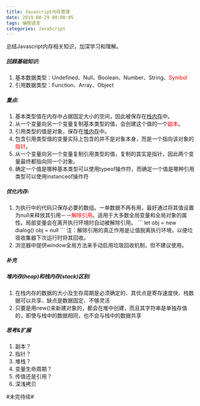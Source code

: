 ```yaml
---
title: Javascript内存管理
date: 2019-08-29 00:00:05
tags: 编程语言
categories: JavaScript
---
```

<p>总结Javascript内存相关知识，加深学习和理解。</p>
<style type="text/css">
.red{color:red;}
</style>

<!-- more -->

<h5>回顾基础知识:</h5>
<ol>
  <li>基本数据类型：Undefined、Null、Boolean、Number、String、<span class="red">Symbol</span></li>
  <li>引用数据类型：Function、Array、Object</li>
</ol>

<h5>重点:</h5>
<ol>
  <li>基本类型值在内存中占据固定大小的空间，因此被保存在<a href="#index">栈内存</a>中。</li>
  <li>从一个变量向另一个变量复制基本类型的值，会创建这个值的一个<span class="red">副本</span>。</li>
  <li>引用类型的值是对象，保存在<a href="#index">堆内存</a>中。</li>
  <li>包含引用类型值的变量实际上包含的并不是对象本身，而是一个指向该对象的<span class="red">指针</span>。</li>
  <li>从一个变量向另一个变量复制引用类型的值，复制的其实是指针，因此两个变量最终都指向同一个对象。</li>
  <li>确定一个值是哪种基本类型可以使用typeof操作符，而确定一个值是哪种引用类型可以使用instanceof操作符</li>
</ol>

<h5>优化内存:</h5>
<ol>
  <li>为执行中的代码只保存必要的数组。一单数据不再有用，最好通过将其值设置为null来释放其引用－－<span class="red">解除引用</span>。适用于大多数全局变量和全局对象的属性。局部变量会在离开执行环境时自动被解除引用。
  ```
  let obj = new dialog()
  obj = null
  ```
  注：解除引用的真正作用是让值脱离执行环境，以便垃圾收集器下次运行时将其回收。
  </li>
  <li>浏览器中提供window全局方法来手动启用垃圾回收机制，但不建议使用。</li>
</ol>


<h5>补充</h5>
<h5 name="index">堆内存(heap)和栈内存(stack)区别:</h5>
<ol>
  <li>在栈内存的数据的大小及生存周期是必须确定的、其优点是寄存速度快、栈数据可以共享、缺点是数据固定、不够灵活</li>
  <li>只要是用new()来新建对象的，都会在堆中创建，而且其字符串是单独存值的，即使与栈中的数据相同，也不会与栈中的数据共享</li>
</ol>

<h5>思考&扩展</h5>
<ol>
  <li>副本？</li>
  <li>指针？</li>
  <li>堆栈？</li>
  <li>变量生命周期？</li>
  <li>传值还是引用？</li>
  <li>深浅拷贝</li>
</ol>

#未完待续#